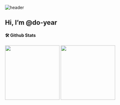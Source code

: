 ![header](https://capsule-render.vercel.app/api?type=rounded&color=747264&height=150&section=header&text=Hello&nbsp;&nbsp;👋&fontColor=EEEDEB&fontSize=50&animation=fadeIn&fontAlignY=55)

## Hi, I’m @do-year

#### 🛠️ Github Stats
<p>
  <img height="180em" src="https://github-readme-stats.vercel.app/api?username=do-year&show_icons=true&theme=onedark">
  <img height="180em" src="https://github-readme-stats.vercel.app/api/top-langs/?username=do-year&layout=compact&theme=cobalt">
</p>
